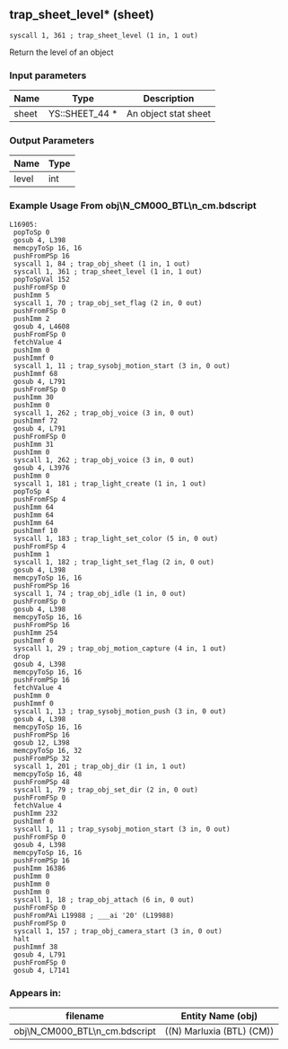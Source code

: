 ## trap_sheet_level* (sheet)

`syscall 1, 361 ; trap_sheet_level (1 in, 1 out)`

Return the level of an object

### Input parameters
| Name | Type | Description
|------|------|------------
| sheet   | YS::SHEET_44 *   | An object stat sheet


### Output Parameters
| Name | Type
|------|-----
| level   | int   
### Example Usage From obj\N_CM000_BTL\n_cm.bdscript
```plaintext
L16905:
 popToSp 0
 gosub 4, L398
 memcpyToSp 16, 16
 pushFromPSp 16
 syscall 1, 84 ; trap_obj_sheet (1 in, 1 out)
 syscall 1, 361 ; trap_sheet_level (1 in, 1 out)
 popToSpVal 152
 pushFromFSp 0
 pushImm 5
 syscall 1, 70 ; trap_obj_set_flag (2 in, 0 out)
 pushFromFSp 0
 pushImm 2
 gosub 4, L4608
 pushFromFSp 0
 fetchValue 4
 pushImm 0
 pushImmf 0
 syscall 1, 11 ; trap_sysobj_motion_start (3 in, 0 out)
 pushImmf 68
 gosub 4, L791
 pushFromFSp 0
 pushImm 30
 pushImm 0
 syscall 1, 262 ; trap_obj_voice (3 in, 0 out)
 pushImmf 72
 gosub 4, L791
 pushFromFSp 0
 pushImm 31
 pushImm 0
 syscall 1, 262 ; trap_obj_voice (3 in, 0 out)
 gosub 4, L3976
 pushImm 0
 syscall 1, 181 ; trap_light_create (1 in, 1 out)
 popToSp 4
 pushFromFSp 4
 pushImm 64
 pushImm 64
 pushImm 64
 pushImmf 10
 syscall 1, 183 ; trap_light_set_color (5 in, 0 out)
 pushFromFSp 4
 pushImm 1
 syscall 1, 182 ; trap_light_set_flag (2 in, 0 out)
 gosub 4, L398
 memcpyToSp 16, 16
 pushFromPSp 16
 syscall 1, 74 ; trap_obj_idle (1 in, 0 out)
 pushFromFSp 0
 gosub 4, L398
 memcpyToSp 16, 16
 pushFromPSp 16
 pushImm 254
 pushImmf 0
 syscall 1, 29 ; trap_obj_motion_capture (4 in, 1 out)
 drop 
 gosub 4, L398
 memcpyToSp 16, 16
 pushFromPSp 16
 fetchValue 4
 pushImm 0
 pushImmf 0
 syscall 1, 13 ; trap_sysobj_motion_push (3 in, 0 out)
 gosub 4, L398
 memcpyToSp 16, 16
 pushFromPSp 16
 gosub 12, L398
 memcpyToSp 16, 32
 pushFromPSp 32
 syscall 1, 201 ; trap_obj_dir (1 in, 1 out)
 memcpyToSp 16, 48
 pushFromPSp 48
 syscall 1, 79 ; trap_obj_set_dir (2 in, 0 out)
 pushFromFSp 0
 fetchValue 4
 pushImm 232
 pushImmf 0
 syscall 1, 11 ; trap_sysobj_motion_start (3 in, 0 out)
 pushFromFSp 0
 gosub 4, L398
 memcpyToSp 16, 16
 pushFromPSp 16
 pushImm 16386
 pushImm 0
 pushImm 0
 pushImm 0
 syscall 1, 18 ; trap_obj_attach (6 in, 0 out)
 pushFromFSp 0
 pushFromPAi L19988 ; ___ai '20' (L19988)
 pushFromFSp 0
 syscall 1, 157 ; trap_obj_camera_start (3 in, 0 out)
 halt 
 pushImmf 38
 gosub 4, L791
 pushFromFSp 0
 gosub 4, L7141
```


### Appears in:
| filename | Entity Name (obj)
|----------|-------------
| obj\N_CM000_BTL\n_cm.bdscript       | ((N) Marluxia (BTL) (CM))          



